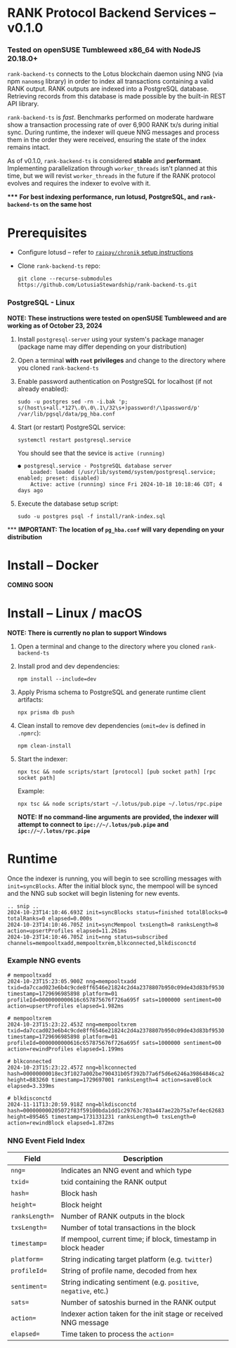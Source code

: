 # RANK Protocol Backend Services – v0.1.0

### **Tested on openSUSE Tumbleweed x86_64 with NodeJS 20.18.0+**

`rank-backend-ts` connects to the Lotus blockchain daemon using NNG (via npm `nanomsg` library) in order to index all transactions containing a valid RANK output. RANK outputs are indexed into a PostgreSQL database. Retrieving records from this database is made possible by the built-in REST API library.

`rank-backend-ts` is _fast_. Benchmarks performed on moderate hardware show a transaction processing rate of over 6,900 RANK tx/s during initial sync. During runtime, the indexer will queue NNG messages and process them in the order they were received, ensuring the state of the index remains intact.

As of v0.1.0, `rank-backend-ts` is considered **stable** and **performant**. Implementing parallelization through `worker_threads` isn't planned at this time, but we will revist `worker_threads` in the future if the RANK protocol evolves and requires the indexer to evolve with it.

**\*\*\*** **For best indexing performance, run lotusd, PostgreSQL, and `rank-backend-ts` on the same host**

# Prerequisites

- Configure lotusd – refer to [`raipay/chronik` setup instructions](https://github.com/raipay/chronik#setting-up-ecash-or-lotus-node-for-chronik)
- Clone `rank-backend-ts` repo:

  ```
  git clone --recurse-submodules https://github.com/LotusiaStewardship/rank-backend-ts.git
  ```

### PostgreSQL - Linux

**NOTE: These instructions were tested on openSUSE Tumbleweed and are working as of October 23, 2024**

1. Install `postgresql-server` using your system's package manager (package name may differ depending on your distribution)
2. Open a terminal **with `root` privileges** and change to the directory where you cloned `rank-backend-ts`
3. Enable password authentication on PostgreSQL for localhost (if not already enabled):

   ```
   sudo -u postgres sed -rn -i.bak 'p; s/(host\s+all.*127\.0\.0\.1\/32\s+)password!/\1password/p' /var/lib/pgsql/data/pg_hba.conf
   ```

4. Start (or restart) PostgreSQL service:

   ```
   systemctl restart postgresql.service
   ```

   You should see that the sevice is `active (running)`

   ```
   ● postgresql.service - PostgreSQL database server
       Loaded: loaded (/usr/lib/systemd/system/postgresql.service; enabled; preset: disabled)
       Active: active (running) since Fri 2024-10-18 10:18:46 CDT; 4 days ago
   ```

5. Execute the database setup script:
   ```
   sudo -u postgres psql -f install/rank-index.sql
   ```

\*\*\* **IMPORTANT: The location of `pg_hba.conf` will vary depending on your distribution**

# Install – Docker

**COMING SOON**

# Install – Linux / macOS

**NOTE: There is currently no plan to support Windows**

1. Open a terminal and change to the directory where you cloned `rank-backend-ts`
2. Install prod and dev dependencies:

   ```
   npm install --include=dev
   ```

3. Apply Prisma schema to PostgreSQL and generate runtime client artifacts:

   ```
   npx prisma db push
   ```

4. Clean install to remove dev dependencies (`omit=dev` is defined in `.npmrc`):

   ```
   npm clean-install
   ```

5. Start the indexer:

   ```
   npx tsc && node scripts/start [protocol] [pub socket path] [rpc socket path]
   ```

   Example:

   ```
   npx tsc && node scripts/start ~/.lotus/pub.pipe ~/.lotus/rpc.pipe
   ```

   **NOTE: If no command-line arguments are provided, the indexer will attempt to connect to `ipc://~/.lotus/pub.pipe` and `ipc://~/.lotus/rpc.pipe`**

# Runtime

Once the indexer is running, you will begin to see scrolling messages with `init=syncBlocks`. After the initial block sync, the mempool will be synced and the NNG sub socket will begin listening for new events.

```
.. snip ..
2024-10-23T14:10:46.693Z init=syncBlocks status=finished totalBlocks=0 totalRanks=0 elapsed=0.000s
2024-10-23T14:10:46.705Z init=syncMempool txsLength=8 ranksLength=8 action=upsertProfiles elapsed=11.261ms
2024-10-23T14:10:46.705Z init=nng status=subscribed channels=mempooltxadd,mempooltxrem,blkconnected,blkdisconctd
```

### Example NNG events

```
# mempooltxadd
2024-10-23T15:23:05.900Z nng=mempooltxadd txid=da7ccad023e6b4c9cde8ff6546e21824c2d4a2378807b950c09de43d83bf9530 timestamp=1729696985898 platform=01 profileId=0000000000616c657875676f726a695f sats=1000000 sentiment=00 action=upsertProfiles elapsed=1.982ms

# mempooltxrem
2024-10-23T15:23:22.453Z nng=mempooltxrem txid=da7ccad023e6b4c9cde8ff6546e21824c2d4a2378807b950c09de43d83bf9530 timestamp=1729696985898 platform=01 profileId=0000000000616c657875676f726a695f sats=1000000 sentiment=00 action=rewindProfiles elapsed=1.199ms

# blkconnected
2024-10-23T15:23:22.457Z nng=blkconnected hash=00000000018ec3f1027a002be790431b05f392b77a6f5d6e6246a39864846ca2 height=883260 timestamp=1729697001 ranksLength=4 action=saveBlock elapsed=3.339ms

# blkdisconctd
2024-11-11T13:20:59.918Z nng=blkdisconctd hash=000000000205072f83f59100bda1dd1c29763c703a447ae22b75a7ef4ec62683 height=895465 timestamp=1731331231 ranksLength=0 txsLength=0 action=rewindBlock elapsed=1.872ms
```

### NNG Event Field Index

| Field          | Description                                                     |
| -------------- | --------------------------------------------------------------- |
| `nng=`         | Indicates an NNG event and which type                           |
| `txid=`        | txid containing the RANK output                                 |
| `hash=`        | Block hash                                                      |
| `height=`      | Block height                                                    |
| `ranksLength=` | Number of RANK outputs in the block                             |
| `txsLength=`   | Number of total transactions in the block                       |
| `timestamp=`   | If mempool, current time; if block, timestamp in block header   |
| `platform=`    | String indicating target platform (e.g. `twitter`)              |
| `profileId=`   | String of profile name, decoded from hex                        |
| `sentiment=`   | String indicating sentiment (e.g. `positive`, `negative`, etc.) |
| `sats=`        | Number of satoshis burned in the RANK output                    |
| `action=`      | Indexer action taken for the init stage or received NNG message |
| `elapsed=`     | Time taken to process the `action=`                             |
